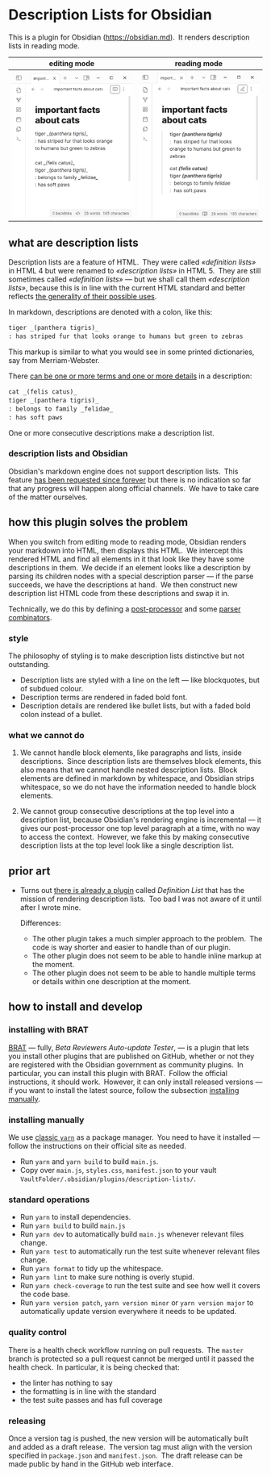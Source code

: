 # Description Lists for Obsidian

This is a plugin for Obsidian (<https://obsidian.md>). It renders description lists in reading mode.

editing mode | reading mode
--- | ---
![example in editing mode](example-editing.png) | ![example in reading mode](example-reading.png)

## what are description lists

Description lists are a feature of HTML. They were called _«definition lists»_ in HTML 4 but were renamed to _«description lists»_ in HTML 5. They are still sometimes called _«definition lists»_ — but we shall call them _«description lists»_, because this is in line with the current HTML standard and better reflects [the generality of their possible uses].

[the generality of their possible uses]: https://www.sitepoint.com/in-defence-of-the-definition-list/

In markdown, descriptions are denoted with a colon, like this:

``` markdown
tiger _(panthera tigris)_
: has striped fur that looks orange to humans but green to zebras
```

This markup is similar to what you would see in some printed dictionaries, say from Merriam-Webster.

There [can be one or more terms and one or more details] in a description:

[can be one or more terms and one or more details]: https://www.w3.org/WAI/WCAG21/Techniques/html/H40.html

``` markdown
cat _(felis catus)_
tiger _(panthera tigris)_
: belongs to family _felidae_
: has soft paws
```

One or more consecutive descriptions make a description list.

### description lists and Obsidian

Obsidian's markdown engine does not support description lists. This feature [has been requested since forever][forum] but there is no indication so far that any progress will  happen along official channels. We have to take care of the matter ourselves.

[forum]: https://forum.obsidian.md/t/add-support-for-definition-lists/224

## how this plugin solves the problem

When you switch from editing mode to reading mode, Obsidian renders your markdown into HTML, then displays this HTML. We intercept this rendered HTML and find all elements in it that look like they have some descriptions in them. We decide if an element looks like a description by parsing its children nodes with a special description parser — if the parse succeeds, we have the descriptions at hand. We then construct new description list HTML code from these descriptions and swap it in.

Technically, we do this by defining a [post-processor] and some [parser combinators].

[post-processor]: https://docs.obsidian.md/Plugins/Editor/Markdown+post+processing
[parser combinators]: https://www.cs.nott.ac.uk/~pszgmh/monparsing.pdf

### style

The philosophy of styling is to make description lists distinctive but not outstanding.

* Description lists are styled with a line on the left — like blockquotes, but of subdued colour.
* Description terms are rendered in faded bold font.
* Description details are rendered like bullet lists, but with a faded bold colon instead of a bullet.

### what we cannot do

1. We cannot handle block elements, like paragraphs and lists, inside descriptions. Since description lists are themselves block elements, this also means that we cannot handle nested description lists. Block elements are defined in markdown by whitespace, and Obsidian strips whitespace, so we do not have the information needed to handle block elements.

2. We cannot group consecutive descriptions at the top level into a description list, because Obsidian's rendering engine is incremental — it gives our post-processor one top level paragraph at a time, with no way to access the context. However, we fake this by making consecutive description lists at the top level look like a single description list.

## prior art

* Turns out [there is already a plugin][plugin] called _Definition List_ that has the mission of rendering description lists. Too bad I was not aware of it until after I wrote mine.

  Differences:

  - The other plugin takes a much simpler approach to the problem. The code is way shorter and easier to handle than of our plugin.
  - The other plugin does not seem to be able to handle inline markup at the moment.
  - The other plugin does not seem to be able to handle multiple terms or details within one description at the moment.

  [plugin]: https://github.com/shammond42/definition-list

## how to install and develop

### installing with BRAT

[BRAT] — fully, _Beta Reviewers Auto-update Tester_, — is a plugin that lets you install other plugins that are published on GitHub, whether or not they are registered with the Obsidian government as community plugins. In particular, you can install this plugin with BRAT. Follow the official instructions, it should work. However, it can only install released versions — if you want to install the latest source, follow the subsection [installing
manually](#installing-manually).

[BRAT]: https://github.com/TfTHacker/obsidian42-brat

### installing manually

We use [classic `yarn`] as a package manager. You need to have it installed — follow the instructions on their official site as needed.

[classic `yarn`]: https://classic.yarnpkg.com/

- Run `yarn` and `yarn build` to build `main.js`.
- Copy over `main.js`, `styles.css`, `manifest.json` to your vault
    `VaultFolder/.obsidian/plugins/description-lists/`.

### standard operations

- Run `yarn` to install dependencies.
- Run `yarn build` to build `main.js`
- Run `yarn dev` to automatically build `main.js` whenever relevant files change.
- Run `yarn test` to automatically run the test suite whenever relevant files change.
- Run `yarn format` to tidy up the whitespace.
- Run `yarn lint` to make sure nothing is overly stupid.
- Run `yarn check-coverage` to run the test suite and see how well it covers the code base.
- Run `yarn version patch`, `yarn version minor` or `yarn version major` to automatically update version everywhere it needs to be updated.

### quality control

There is a health check workflow running on pull requests. The `master` branch is protected so a pull request cannot be merged until it passed the health check. In particular, it is being checked that:

- the linter has nothing to say
- the formatting is in line with the standard
- the test suite passes and has full coverage

### releasing

Once a version tag is pushed, the new version will be automatically built and added as a draft release. The version tag must align with the version specified in `package.json` and `manifest.json`. The draft release can be made public by hand in the GitHub web interface.
